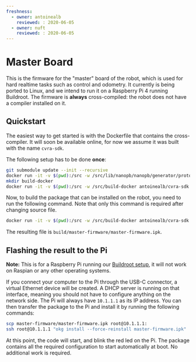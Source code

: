 ```yaml
---
freshness:
  - owner: antoinealb
    reviewed: : 2020-06-05
  - owner: nuft
    reviewed: : 2020-06-05
---
```

# Master Board

This is the firmware for the "master" board of the robot, which is used for hard realtime tasks such as control and odometry.
It currently is being ported to Linux, and we intend to run it on a Raspberry Pi 4 running Buildroot.
The firmware is **always** cross-compiled: the robot does not have a compiler installed on it.

## Quickstart

The easiest way to get started is with the Dockerfile that contains the cross-compiler.
It will soon be available online, for now we assume it was built with the name `cvra-sdk`.

The following setup has to be done **once**:
```bash
git submodule update --init --recursive
docker run -it -v $(pwd):/src -w /src/lib/nanopb/nanopb/generator/proto antoinealb/cvra-sdk make
mkdir build-docker
docker run -it -v $(pwd):/src -w /src/build-docker antoinealb/cvra-sdk cmake .. -DCMAKE_TOOLCHAIN_FILE=/aarch64-buildroot-linux-gnu_sdk-buildroot/share/buildroot/toolchainfile.cmake
```

Now, to build the package that can be installed on the robot, you need to run the following command.
Note that only this command is required after changing source file.

```bash
docker run -it -v $(pwd):/src -w /src/build-docker antoinealb/cvra-sdk make master-firmware.ipk
```

The resulting file is `build/master-firmware/master-firmware.ipk`.

## Flashing the result to the Pi

**Note:** This is for a Raspberry Pi running our [Buildroot setup](https://github.com/cvra/buildroot), it will not work on Raspian or any other operating systems.

If you connect your computer to the Pi through the USB-C connector, a virtual Ethernet device will be created.
A DHCP server is running on that interface, meaning you should not have to configure anything on the network side.
The Pi will always have `10.1.1.1` as its IP address.
You can then transfer the package to the Pi and install it by running the following commands:

```bash
scp master-firmware/master-firmware.ipk root@10.1.1.1:
ssh root@10.1.1.1 "okg install --force-reinstall master-firmware.ipk"
```

At this point, the code will start, and blink the red led on the Pi.
The package contains all the required configuration to start automatically at boot.
No additional work is required. 
